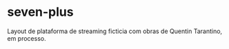 # seven-plus
Layout de plataforma de streaming ficticia com obras de Quentin Tarantino, em processo.
